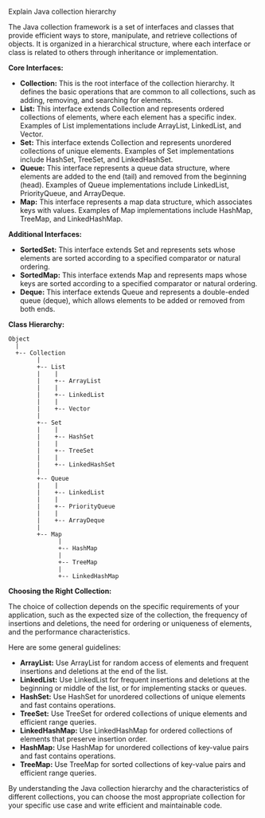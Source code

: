 
Explain Java collection hierarchy

The Java collection framework is a set of interfaces and classes that provide efficient ways to store, manipulate, and retrieve collections of objects. It is organized in a hierarchical structure, where each interface or class is related to others through inheritance or implementation.

**Core Interfaces:**

* **Collection:** This is the root interface of the collection hierarchy. It defines the basic operations that are common to all collections, such as adding, removing, and searching for elements.
* **List:** This interface extends Collection and represents ordered collections of elements, where each element has a specific index. Examples of List implementations include ArrayList, LinkedList, and Vector.
* **Set:** This interface extends Collection and represents unordered collections of unique elements. Examples of Set implementations include HashSet, TreeSet, and LinkedHashSet.
* **Queue:** This interface represents a queue data structure, where elements are added to the end (tail) and removed from the beginning (head). Examples of Queue implementations include LinkedList, PriorityQueue, and ArrayDeque.
* **Map:** This interface represents a map data structure, which associates keys with values. Examples of Map implementations include HashMap, TreeMap, and LinkedHashMap.

**Additional Interfaces:**

* **SortedSet:** This interface extends Set and represents sets whose elements are sorted according to a specified comparator or natural ordering.
* **SortedMap:** This interface extends Map and represents maps whose keys are sorted according to a specified comparator or natural ordering.
* **Deque:** This interface extends Queue and represents a double-ended queue (deque), which allows elements to be added or removed from both ends.

**Class Hierarchy:**

```
Object
  |
  +-- Collection
        |
        +-- List
        |    |
        |    +-- ArrayList
        |    |
        |    +-- LinkedList
        |    |
        |    +-- Vector
        |
        +-- Set
        |    |
        |    +-- HashSet
        |    |
        |    +-- TreeSet
        |    |
        |    +-- LinkedHashSet
        |
        +-- Queue
        |    |
        |    +-- LinkedList
        |    |
        |    +-- PriorityQueue
        |    |
        |    +-- ArrayDeque
        |
        +-- Map
              |
              +-- HashMap
              |
              +-- TreeMap
              |
              +-- LinkedHashMap
```

**Choosing the Right Collection:**

The choice of collection depends on the specific requirements of your application, such as the expected size of the collection, the frequency of insertions and deletions, the need for ordering or uniqueness of elements, and the performance characteristics.

Here are some general guidelines:

* **ArrayList:** Use ArrayList for random access of elements and frequent insertions and deletions at the end of the list.
* **LinkedList:** Use LinkedList for frequent insertions and deletions at the beginning or middle of the list, or for implementing stacks or queues.
* **HashSet:** Use HashSet for unordered collections of unique elements and fast contains operations.
* **TreeSet:** Use TreeSet for ordered collections of unique elements and efficient range queries.
* **LinkedHashMap:** Use LinkedHashMap for ordered collections of elements that preserve insertion order.
* **HashMap:** Use HashMap for unordered collections of key-value pairs and fast contains operations.
* **TreeMap:** Use TreeMap for sorted collections of key-value pairs and efficient range queries.

By understanding the Java collection hierarchy and the characteristics of different collections, you can choose the most appropriate collection for your specific use case and write efficient and maintainable code.

